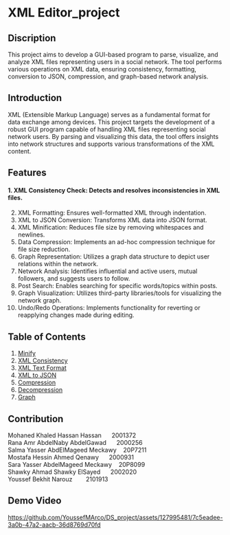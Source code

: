 # XML Editor_project

## Discription
This project aims to develop a GUI-based program to parse, visualize, and analyze XML files representing users in a social network. The tool performs various operations on XML data, ensuring consistency, formatting, conversion to JSON, compression, and graph-based network analysis.

## Introduction
XML (Extensible Markup Language) serves as a fundamental format for data exchange among devices. This project targets the development of a robust GUI program capable of handling XML files representing social network users. By parsing and visualizing this data, the tool offers insights into network structures and supports various transformations of the XML content.

## Features
  #### 1. XML Consistency Check: Detects and resolves inconsistencies in XML files.
2. XML Formatting: Ensures well-formatted XML through indentation.
3. XML to JSON Conversion: Transforms XML data into JSON format.
4. XML Minification: Reduces file size by removing whitespaces and newlines.
5. Data Compression: Implements an ad-hoc compression technique for file size reduction.
6. Graph Representation: Utilizes a graph data structure to depict user relations within the network.
7. Network Analysis: Identifies influential and active users, mutual followers, and suggests users to follow.
8. Post Search: Enables searching for specific words/topics within posts.
9. Graph Visualization: Utilizes third-party libraries/tools for visualizing the network graph.
10. Undo/Redo Operations: Implements functionality for reverting or reapplying changes made during editing.

## Table of Contents
1. [Minify](#minify)
2. [XML Consistency](#xml-consistency)
3. [XML Text Format](#xml-text-format)
4. [XML to JSON](#xmlToJson)
5. [Compression](#compression)
6. [Decompression](#decompression)
7. [Graph](#graph)

## Contribution
Mohaned Khaled Hassan Hassan        &nbsp;&nbsp;&nbsp;&nbsp; 2001372 <br>
Rana Amr AbdelNaby AbdelGawad    &nbsp;&nbsp;&nbsp;&nbsp; 2000256 <br>
Salma Yasser AbdElMageed Meckawy &nbsp;&nbsp; 20P7211 <br>
Mostafa Hessin Ahmed Qenawy      &nbsp;&nbsp;&nbsp;&nbsp; 2000931 <br>
Sara Yasser AbdelMageed Meckawy  &nbsp;&nbsp; 20P8099 <br>
Shawky Ahmad Shawky ElSayed      &nbsp;&nbsp;&nbsp;&nbsp; 2002020 <br>
Youssef Bekhit Narouz            &nbsp;&nbsp;&nbsp;&nbsp;&nbsp;&nbsp; 2101913 <br>

## Demo Video
https://github.com/YoussefMArco/DS_project/assets/127995481/7c5eadee-3a0b-47a2-aacb-36d8769d70fd
